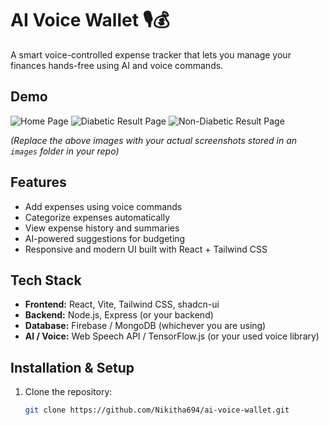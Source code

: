 # AI Voice Wallet 🎙️💰

A smart voice-controlled expense tracker that lets you manage your finances hands-free using AI and voice commands.

## Demo

![Home Page](images/home.png)
![Diabetic Result Page](images/result.png)
![Non-Diabetic Result Page](images/no_result.png)

*(Replace the above images with your actual screenshots stored in an `images` folder in your repo)*

## Features

- Add expenses using voice commands
- Categorize expenses automatically
- View expense history and summaries
- AI-powered suggestions for budgeting
- Responsive and modern UI built with React + Tailwind CSS

## Tech Stack

- **Frontend:** React, Vite, Tailwind CSS, shadcn-ui
- **Backend:** Node.js, Express (or your backend)
- **Database:** Firebase / MongoDB (whichever you are using)
- **AI / Voice:** Web Speech API / TensorFlow.js (or your used voice library)

## Installation & Setup

1. Clone the repository:
   ```bash
   git clone https://github.com/Nikitha694/ai-voice-wallet.git
